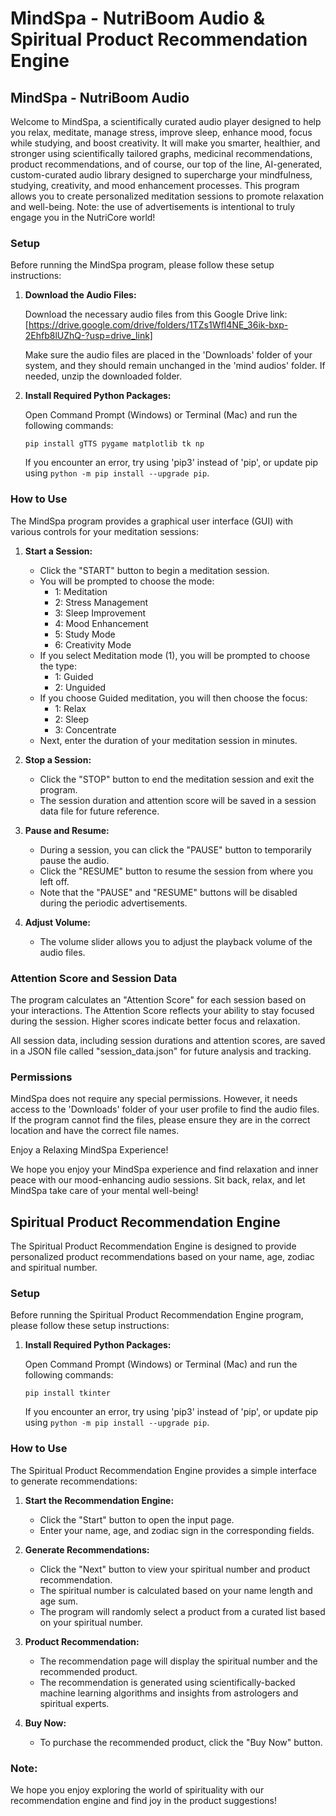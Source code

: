 # MindSpa - NutriBoom Audio & Spiritual Product Recommendation Engine

## MindSpa - NutriBoom Audio

Welcome to MindSpa, a scientifically curated audio player designed to help you relax, meditate, manage stress, improve sleep, enhance mood, focus while studying, and boost creativity. It will make you smarter, healthier, and stronger using scientifically tailored graphs, medicinal recommendations, product recommendations, and of course, our top of the line, AI-generated, custom-curated audio library designed to supercharge your mindfulness, studying, creativity, and mood enhancement processes. This program allows you to create personalized meditation sessions to promote relaxation and well-being. Note: the use of advertisements is intentional to truly engage you in the NutriCore world!

### Setup

Before running the MindSpa program, please follow these setup instructions:

1. **Download the Audio Files:**

   Download the necessary audio files from this Google Drive link:
   [https://drive.google.com/drive/folders/1TZs1WfI4NE_36ik-bxp-2Ehfb8lUZhQ-?usp=drive_link]

   Make sure the audio files are placed in the 'Downloads' folder of your system, and they should remain unchanged in the 'mind audios' folder. If needed, unzip the downloaded folder.

2. **Install Required Python Packages:**

   Open Command Prompt (Windows) or Terminal (Mac) and run the following commands:

   ```
   pip install gTTS pygame matplotlib tk np
   ```

   If you encounter an error, try using 'pip3' instead of 'pip', or update pip using `python -m pip install --upgrade pip`.

### How to Use

The MindSpa program provides a graphical user interface (GUI) with various controls for your meditation sessions:

1. **Start a Session:**

   - Click the "START" button to begin a meditation session.
   - You will be prompted to choose the mode:
     - 1: Meditation
     - 2: Stress Management
     - 3: Sleep Improvement
     - 4: Mood Enhancement
     - 5: Study Mode
     - 6: Creativity Mode
   - If you select Meditation mode (1), you will be prompted to choose the type:
     - 1: Guided
     - 2: Unguided
   - If you choose Guided meditation, you will then choose the focus:
     - 1: Relax
     - 2: Sleep
     - 3: Concentrate
   - Next, enter the duration of your meditation session in minutes.

2. **Stop a Session:**

   - Click the "STOP" button to end the meditation session and exit the program.
   - The session duration and attention score will be saved in a session data file for future reference.

3. **Pause and Resume:**

   - During a session, you can click the "PAUSE" button to temporarily pause the audio.
   - Click the "RESUME" button to resume the session from where you left off.
   - Note that the "PAUSE" and "RESUME" buttons will be disabled during the periodic advertisements.

4. **Adjust Volume:**

   - The volume slider allows you to adjust the playback volume of the audio files.

### Attention Score and Session Data

The program calculates an "Attention Score" for each session based on your interactions. The Attention Score reflects your ability to stay focused during the session. Higher scores indicate better focus and relaxation.

All session data, including session durations and attention scores, are saved in a JSON file called "session_data.json" for future analysis and tracking.

### Permissions

MindSpa does not require any special permissions. However, it needs access to the 'Downloads' folder of your user profile to find the audio files. If the program cannot find the files, please ensure they are in the correct location and have the correct file names.

Enjoy a Relaxing MindSpa Experience!

We hope you enjoy your MindSpa experience and find relaxation and inner peace with our mood-enhancing audio sessions. Sit back, relax, and let MindSpa take care of your mental well-being!

## Spiritual Product Recommendation Engine

The Spiritual Product Recommendation Engine is designed to provide personalized product recommendations based on your name, age, zodiac and spiritual number.

### Setup

Before running the Spiritual Product Recommendation Engine program, please follow these setup instructions:

1. **Install Required Python Packages:**

   Open Command Prompt (Windows) or Terminal (Mac) and run the following commands:

   ```
   pip install tkinter
   ```

   If you encounter an error, try using 'pip3' instead of 'pip', or update pip using `python -m pip install --upgrade pip`.

### How to Use

The Spiritual Product Recommendation Engine provides a simple interface to generate recommendations:

1. **Start the Recommendation Engine:**

   - Click the "Start" button to open the input page.
   - Enter your name, age, and zodiac sign in the corresponding fields.

2. **Generate Recommendations:**

   - Click the "Next" button to view your spiritual number and product recommendation.
   - The spiritual number is calculated based on your name length and age sum.
   - The program will randomly select a product from a curated list based on your spiritual number.

3. **Product Recommendation:**

   - The recommendation page will display the spiritual number and the recommended product.
   - The recommendation is generated using scientifically-backed machine learning algorithms and insights from astrologers and spiritual experts.

4. **Buy Now:**

   - To purchase the recommended product, click the "Buy Now" button.

### Note:

We hope you enjoy exploring the world of spirituality with our recommendation engine and find joy in the product suggestions!